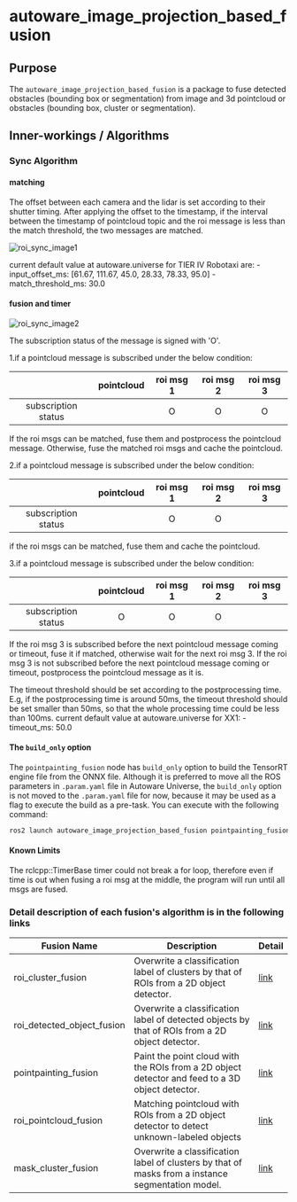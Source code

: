 # autoware_image_projection_based_fusion

## Purpose

The `autoware_image_projection_based_fusion` is a package to fuse detected obstacles (bounding box or segmentation) from image and 3d pointcloud or obstacles (bounding box, cluster or segmentation).

## Inner-workings / Algorithms

### Sync Algorithm

#### matching

The offset between each camera and the lidar is set according to their shutter timing.
After applying the offset to the timestamp, if the interval between the timestamp of pointcloud topic and the roi message is less than the match threshold, the two messages are matched.

![roi_sync_image1](./docs/images/roi_sync_1.png)

current default value at autoware.universe for TIER IV Robotaxi are: - input_offset_ms: [61.67, 111.67, 45.0, 28.33, 78.33, 95.0] - match_threshold_ms: 30.0

#### fusion and timer

![roi_sync_image2](./docs/images/roi_sync_2.png)

The subscription status of the message is signed with 'O'.

1.if a pointcloud message is subscribed under the below condition:

|                     | pointcloud | roi msg 1 | roi msg 2 | roi msg 3 |
| :-----------------: | :--------: | :-------: | :-------: | :-------: |
| subscription status |            |     O     |     O     |     O     |

If the roi msgs can be matched, fuse them and postprocess the pointcloud message.
Otherwise, fuse the matched roi msgs and cache the pointcloud.

2.if a pointcloud message is subscribed under the below condition:

|                     | pointcloud | roi msg 1 | roi msg 2 | roi msg 3 |
| :-----------------: | :--------: | :-------: | :-------: | :-------: |
| subscription status |            |     O     |     O     |           |

if the roi msgs can be matched, fuse them and cache the pointcloud.

3.if a pointcloud message is subscribed under the below condition:

|                     | pointcloud | roi msg 1 | roi msg 2 | roi msg 3 |
| :-----------------: | :--------: | :-------: | :-------: | :-------: |
| subscription status |     O      |     O     |     O     |           |

If the roi msg 3 is subscribed before the next pointcloud message coming or timeout, fuse it if matched, otherwise wait for the next roi msg 3.
If the roi msg 3 is not subscribed before the next pointcloud message coming or timeout, postprocess the pointcloud message as it is.

The timeout threshold should be set according to the postprocessing time.
E.g, if the postprocessing time is around 50ms, the timeout threshold should be set smaller than 50ms, so that the whole processing time could be less than 100ms.
current default value at autoware.universe for XX1: - timeout_ms: 50.0

#### The `build_only` option

The `pointpainting_fusion` node has `build_only` option to build the TensorRT engine file from the ONNX file.
Although it is preferred to move all the ROS parameters in `.param.yaml` file in Autoware Universe, the `build_only` option is not moved to the `.param.yaml` file for now, because it may be used as a flag to execute the build as a pre-task. You can execute with the following command:

```bash
ros2 launch autoware_image_projection_based_fusion pointpainting_fusion.launch.xml model_name:=pointpainting model_path:=/home/autoware/autoware_data/image_projection_based_fusion model_param_path:=$(ros2 pkg prefix autoware_image_projection_based_fusion --share)/config/pointpainting.param.yaml build_only:=true
```

#### Known Limits

The rclcpp::TimerBase timer could not break a for loop, therefore even if time is out when fusing a roi msg at the middle, the program will run until all msgs are fused.

### Detail description of each fusion's algorithm is in the following links

| Fusion Name                | Description                                                                                       | Detail                                       |
| -------------------------- |---------------------------------------------------------------------------------------------------| -------------------------------------------- |
| roi_cluster_fusion         | Overwrite a classification label of clusters by that of ROIs from a 2D object detector.           | [link](./docs/roi-cluster-fusion.md)         |
| roi_detected_object_fusion | Overwrite a classification label of detected objects by that of ROIs from a 2D object detector.   | [link](./docs/roi-detected-object-fusion.md) |
| pointpainting_fusion       | Paint the point cloud with the ROIs from a 2D object detector and feed to a 3D object detector.   | [link](./docs/pointpainting-fusion.md)       |
| roi_pointcloud_fusion      | Matching pointcloud with ROIs from a 2D object detector to detect unknown-labeled objects         | [link](./docs/roi-pointcloud-fusion.md)      |
| mask_cluster_fusion        | Overwrite a classification label of clusters by that of masks from a instance segmentation model. | [link](./docs/mask-cluster-fusion.md)        |
